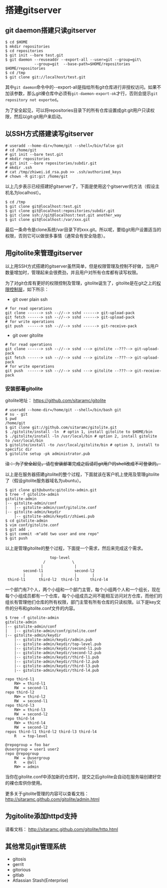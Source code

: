 # 搭建gitserver

## git daemon搭建只读gitserver

```
$ cd $HOME
$ mkdir repositories
$ cd repositories
$ git init --bare test.git
$ git daemon --reuseaddr --export-all --user=git --group=git\
             --group=git  --base-path=$HOME/repositories $HOME/repositories
$ cd /tmp
$ git clone git://localhost/test.git
```

其中`git daemon`命令中的--export-all是指给所有git仓库进行非授权访问。如果不加该参数，那么git裸仓库中必须有`git-daemon-export-ok`才行，否则会提示`git repository not exported`。

为了安全起见，可以将repositories目录下的所有仓库设置成git:git用户只读权限，然后以git:git用户来启动。

## 以SSH方式搭建读写gitserver

```
# useradd --home-dir=/home/git --shell=/bin/false git
# cd /home/git
# git init --bare test.git
# mkdir repositories
# git init --bare repositories/subdir.git
# mkdir .ssh
# cat /tmp/zhiwei.id_rsa.pub >> .ssh/authorized_keys
# chown -R git:git /home/git
```

以上几步表示已经搭建好gitserver了，下面是使用这个gitserver的方法（假设主机名为localhost）。

```
$ cd /tmp
$ git clone git@localhost:test.git
$ git clone git@localhost:repositories/subdir.git
$ git clone ssh://git@localhost:test.git another_way
$ git clone git@localhost:/var/xxx.git
```

最后一条命令是clone系统/var目录下的xxx.git。所以呢，要给git用户设置适当的权限，否则它可以做很多事情（通常会有安全隐患）。

## 用gitolite来管理gitserver

以上用SSH方式搭建的gitserver虽然简单，但是权限管理及控制不好做，当用户数量增加时，管理起来会很费劲，并且用户对所有仓库都有读写权限。

为了对git仓库有更好的权限控制及管理，gitolite诞生了，gitolite是在git之上的[权限控制层][how]，如下所示：

* git over plain ssh

```
# for read operations
git clone ------> ssh --//--> sshd ------> git-upload-pack
git fetch ------> ssh --//--> sshd ------> git-upload-pack
# for write operations
git push  ------> ssh --//--> sshd ------> git-receive-pack
```

* git over gitolite

```
# for read operations
git clone ------> ssh --//--> sshd ---> gitolite --???--> git-upload-pack
git fetch ------> ssh --//--> sshd ---> gitolite --???--> git-upload-pack
# for write operations
git push  ------> ssh --//--> sshd ---> gitolite --???--> git-receive-pack
```

### 安装部署gitolite

gitolite地址： <https://github.com/sitaramc/gitolite>

```
# useradd --home-dir=/home/git --shell=/bin/bash git
# su - git
$ pwd
/home/git
$ git clone git://github.com/sitaramc/gitolite.git
$ ./gitolite/install -ln  # optin 1, install gitolite to $HOME/bin
$ ./gitolite/install -ln /usr/local/bin # option 2, install gitolite to /usr/local/bin
$ gitolite/install -to /usr/local/gitolite/bin # option 3, install to specific dir
$ gitolite setup -pk administrator.pub
```

~~注： 为了安全起见，请在安装部署完成之后请将git用户的shell改成不可登录的。~~

以上是在服务器搭建gitolite的整个过程，下面就该在客户机上使用及管理gitolite了（假设gitolite服务器域名为ubuntu）。

```
$ git clone git@ubuntu:gitolite-admin.git
$ tree -f gitolite-admin
gitolite-admin
|-- gitolite-admin/conf
|   |-- gitolite-admin/conf/gitolite.conf
|-- gitolite-admin/keydir
    |-- gitolite-admin/keydir/zhiwei.pub
$ cd gitolite-admin
$ vim conf/gitolite.conf
$ git add .
$ git commit -m"add two user and one repo"
$ git push
```

以上是管理gitolite的整个过程，下面提一个需求，然后来完成这个需求。

```
                    top-level
                 /            \
                |              |
        second-l1              second-l2
        |       |              |       |
 third-l1      third-l2  third-l3     third-l4
```

一个部门有7个人，两个小组和一个部门主管，每个小组两个人和一个组长，现在每个小组成员都有一个仓库，每个小组成员之间不能相互访问对方仓库，而他们的组长有管理他们仓库的所有权限，部门主管有所有仓库的只读权限。以下是key文件的分布和gitolite.conf文件的内容。

```
$ tree -f gitolite-admin
gitolite-admin
|-- gitolite-admin/conf
|   |-- gitolite-admin/conf/gitolite.conf
|-- gitolite-admin/keydir
    |-- gitolite-admin/keydir/admin.pub
    |-- gitolite-admin/keydir/top-level.pub
    |-- gitolite-admin/keydir/second-l1.pub
    |-- gitolite-admin/keydir/second-l2.pub
    |-- gitolite-admin/keydir/third-l1.pub
    |-- gitolite-admin/keydir/third-l2.pub
    |-- gitolite-admin/keydir/third-l3.pub
    |-- gitolite-admin/keydir/third-l4.pub
```

```
repo third-l1
    RW+ = third-l1
    RW  = second-l1
repo third-l2
    RW+ = third-l2
    RW  = second-l1
repo third-l3
    RW+ = third-l3
    RW  = second-l2
repo third-l4
    RW+ = third-l4
    RW  = second-l2
repos third-l1 third-l2 third-l3 third-l4
    R   = top-level

@repogroup = foo bar
@usergroup = user1 user2
repo @repogroup
    RW  = @usergroup
    R   = @all
    RW+ = admin
```

当你在gitolite.conf中添加新的仓库时，提交之后gitolite会自动在服务端创建好空的裸仓库供你使用。

更多关于gitolite管理的内容可以查看文档： <http://sitaramc.github.com/gitolite/admin.html>

## 为gitolite添加httpd支持

请看文档： <http://sitaramc.github.com/gitolite/http.html>

## 其他常见git管理系统

* gitosis
* gerrit
* gitorious
* gitlab
* Atlassian Stash(Enterprise)

[how]: http://sitaramc.github.com/gitolite/how.html
